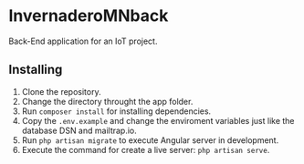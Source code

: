 # InvernaderoMNback

Back-End application for an IoT project.
## Installing

1. Clone the repository.
2. Change the directory throught the app folder.
3. Run `composer install` for installing dependencies.
4. Copy the `.env.example` and change the enviroment variables just like the database DSN and mailtrap.io.
5. Run `php artisan migrate` to execute Angular server in development.
6. Execute the command for create a live server: `php artisan serve`.
